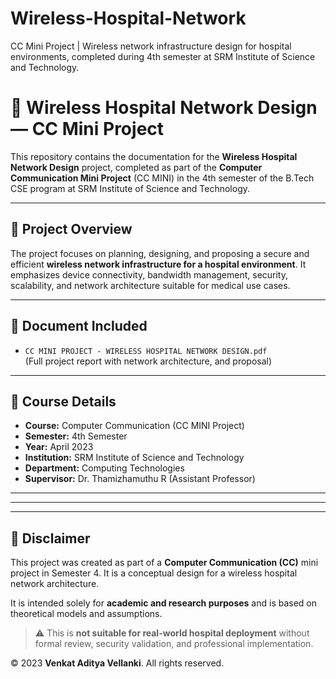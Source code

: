 # Wireless-Hospital-Network
CC Mini Project | Wireless network infrastructure design for hospital environments, completed during 4th semester at SRM Institute of Science and Technology.

# 🏥 Wireless Hospital Network Design — CC Mini Project

This repository contains the documentation for the **Wireless Hospital Network Design** project, completed as part of the **Computer Communication Mini Project** (CC MINI) in the 4th semester of the B.Tech CSE program at SRM Institute of Science and Technology.

---

## 📌 Project Overview

The project focuses on planning, designing, and proposing a secure and efficient **wireless network infrastructure for a hospital environment**. It emphasizes device connectivity, bandwidth management, security, scalability, and network architecture suitable for medical use cases.

---

## 📄 Document Included

- `CC MINI PROJECT - WIRELESS HOSPITAL NETWORK DESIGN.pdf`  
  (Full project report with network architecture, and proposal)

---

## 🏫 Course Details

- **Course:** Computer Communication (CC MINI Project)  
- **Semester:** 4th Semester  
- **Year:** April 2023  
- **Institution:** SRM Institute of Science and Technology  
- **Department:** Computing Technologies  
- **Supervisor:** Dr. Thamizhamuthu R (Assistant Professor)

---

---

---

## 📄 Disclaimer

This project was created as part of a **Computer Communication (CC)** mini project in Semester 4. It is a conceptual design for a wireless hospital network architecture.

It is intended solely for **academic and research purposes** and is based on theoretical models and assumptions.  
> ⚠️ This is **not suitable for real-world hospital deployment** without formal review, security validation, and professional implementation.

© 2023 **Venkat Aditya Vellanki**. All rights reserved.




